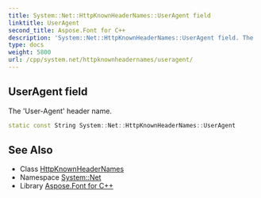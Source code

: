 ```yaml
---
title: System::Net::HttpKnownHeaderNames::UserAgent field
linktitle: UserAgent
second_title: Aspose.Font for C++
description: 'System::Net::HttpKnownHeaderNames::UserAgent field. The ''User-Agent'' header name in C++.'
type: docs
weight: 5800
url: /cpp/system.net/httpknownheadernames/useragent/
---
```

## UserAgent field


The 'User-Agent' header name.

```cpp
static const String System::Net::HttpKnownHeaderNames::UserAgent
```

## See Also

* Class [HttpKnownHeaderNames](../)
* Namespace [System::Net](../../)
* Library [Aspose.Font for C++](../../../)

